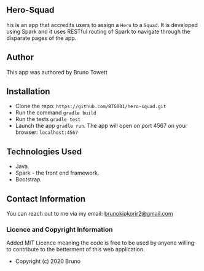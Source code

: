 ## Hero-Squad

his is an app that accredits users to assign a `Hero` to a `Squad`. It is developed using Spark and it uses RESTful routing of Spark to navigate through the disparate pages of the app.

## Author 

This app was authored by Bruno Towett

## Installation

* Clone the repo: `https://github.com/BTG001/hero-squad.git`
* Run the command `gradle build`
* Run the tests `gradle test`
* Launch the app `gradle run`. The app will open on port 4567 on your browser: `localhost:4567`

## Technologies Used

* Java.
* Spark - the front end framework.
* Bootstrap.

## Contact Information

You can reach out to me via my email: brunokipkorir2@gmail.com

### Licence and Copyright Information

Added MIT Licence meaning the code is free to be used by anyone willing to contribute to the betterment of this web application.
* Copyright (c) 2020 Bruno